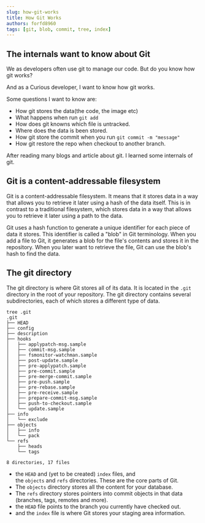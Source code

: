 ```yaml
---
slug: how-git-works
title: How Git Works
authors: forfd8960
tags: [git, blob, commit, tree, index]
---
```


## The internals want to know about Git

We as developers often use git to manage our code. But do you know how git works?

And as a Curious developer, I want to know how git works.

Some questions I want to know are:

* How git stores the data(the code, the image etc)
* What happens when run `git add`
* How does git knowns which file is untracked.
* Where does the data is been stored.
* How git store the commit when you run `git commit -m "message"`
* How git restore the repo when checkout to another branch.

After reading many blogs and article about git. I learned some internals of git.

## Git is a content-addressable filesystem

Git is a content-addressable filesystem. It means that it stores data in a way that allows you to retrieve it later using a hash of the data itself. This is in contrast to a traditional filesystem, which stores data in a way that allows you to retrieve it later using a path to the data.

Git uses a hash function to generate a unique identifier for each piece of data it stores. This identifier is called a "blob" in Git terminology. When you add a file to Git, it generates a blob for the file's contents and stores it in the repository. When you later want to retrieve the file, Git can use the blob's hash to find the data.

## The git directory

The git directory is where Git stores all of its data. It is located in the `.git` directory in the root of your repository. The git directory contains several subdirectories, each of which stores a different type of data.

```shell
tree .git
.git
├── HEAD
├── config
├── description
├── hooks
│   ├── applypatch-msg.sample
│   ├── commit-msg.sample
│   ├── fsmonitor-watchman.sample
│   ├── post-update.sample
│   ├── pre-applypatch.sample
│   ├── pre-commit.sample
│   ├── pre-merge-commit.sample
│   ├── pre-push.sample
│   ├── pre-rebase.sample
│   ├── pre-receive.sample
│   ├── prepare-commit-msg.sample
│   ├── push-to-checkout.sample
│   └── update.sample
├── info
│   └── exclude
├── objects
│   ├── info
│   └── pack
└── refs
    ├── heads
    └── tags

8 directories, 17 files
```

* the `HEAD` and (yet to be created) `index` files, and the `objects` and `refs` directories. These are the core parts of Git.
* The `objects` directory stores all the content for your database. 
* The `refs` directory stores pointers into commit objects in that data (branches, tags, remotes and more).
* the `HEAD` file points to the branch you currently have checked out.
* and the `index` file is where Git stores your staging area information.
